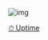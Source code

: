 ![img](https://skybase.link/media/skyzer-badge-dark.svg)

 [⏱ Uptime](https://stats.uptimerobot.com/jrKjGTlW95)